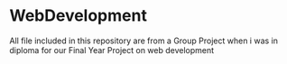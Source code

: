 # WebDevelopment
All file included in this repository are from a Group Project when i was in diploma for our Final Year Project on web development 
